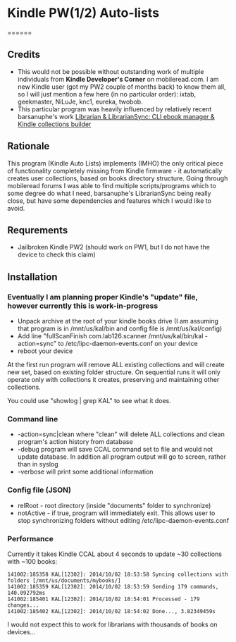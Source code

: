 # Kindle PW(1/2) Auto-lists
======

## Credits

* This would not be possible without outstanding work of multiple individuals from **Kindle Developer's Corner** on mobileread.com. I am new Kindle user (got my PW2 couple of months back) to know them all, so I will just mention a few here (in no particular order): ixtab, geekmaster, NiLuJe, knc1, eureka, twobob.
* This particular program was heavily influenced by relatively recent barsanuphe's work [Librarian & LibrarianSync: CLI ebook manager & Kindle collections builder](http://www.mobileread.com/forums/showthread.php?t=245691)

## Rationale

This program (Kindle Auto Lists) implements (IMHO) the only critical piece of functionality completely missing from Kindle firmware - it automatically creates user collections, based on books directory structure.
Going through mobileread forums I was able to find multiple scripts/programs which to some degree do what I need, barsanuphe's LibrarianSync being really close, but have some dependencies and features which I would like to avoid.

## Requrements

* Jailbroken Kindle PW2 (should work on PW1, but I do not have the device to check this claim)

## Installation
### Eventually I am planning proper Kindle's "update" file, however currently this is **work-in-progress**

* Unpack archive at the root of your kindle books drive (I am assuming that program is in /mnt/us/kal/bin and config file is /mnt/us/kal/config)
* Add line "fullScanFinish    com.lab126.scanner    /mnt/us/kal/bin/kal -action=sync" to /etc/lipc-daemon-events.conf on your device
* reboot your device

At the first run program will remove ALL existing collections and will create new set, based on existing folder structure.
On sequential runs it will only operate only with collections it creates, preserving and maintaining other collections.

You could use "showlog | grep KAL" to see what it does.

### Command line

* -action=sync|clean where "clean" will delete ALL collections and clean program's action history from database
* -debug program will save CCAL command set to file and would not update database. In addition all program output will go to screen, rather than in syslog
* -verbose will print some additional information

### Config file (JSON)

* relRoot - root directory (inside "documents" folder to synchronize)
* notActive - if true, program will immediately exit. This allows user to stop synchronizing folders without editing /etc/lipc-daemon-events.conf

### Performance
Currently it takes Kindle CCAL about 4 seconds to update ~30 collections with ~100 books:
```
141002:185358 KAL[12302]: 2014/10/02 18:53:58 Syncing collections with folders [/mnt/us/documents/mybooks/]
141002:185359 KAL[12302]: 2014/10/02 18:53:59 Sending 179 commands, 140.092792ms
141002:185401 KAL[12302]: 2014/10/02 18:54:01 Processed - 179 changes...
141002:185402 KAL[12302]: 2014/10/02 18:54:02 Done..., 3.82349459s
```
I would not expect this to work for librarians with thousands of books on devices...

